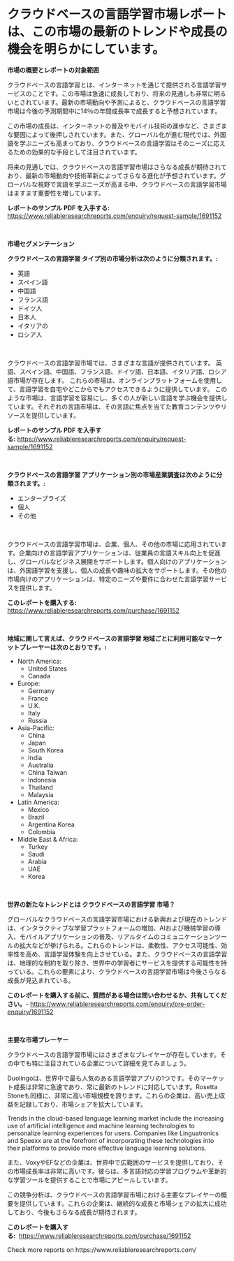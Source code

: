 <p><h1>クラウドベースの言語学習市場レポートは、この市場の最新のトレンドや成長の機会を明らかにしています。</h1></p><p><strong>市場の概要とレポートの対象範囲</strong></p>
<p><p>クラウドベースの言語学習とは、インターネットを通じて提供される言語学習サービスのことです。この市場は急速に成長しており、将来の見通しも非常に明るいとされています。最新の市場動向や予測によると、クラウドベースの言語学習市場は今後の予測期間中に14％の年間成長率で成長すると予想されています。</p><p>この市場の成長は、インターネットの普及やモバイル技術の進歩など、さまざまな要因によって後押しされています。また、グローバル化が進む現代では、外国語を学ぶニーズも高まっており、クラウドベースの言語学習はそのニーズに応えるための効果的な手段として注目されています。</p><p>将来の見通しでは、クラウドベースの言語学習市場はさらなる成長が期待されており、最新の市場動向や技術革新によってさらなる進化が予想されています。グローバルな視野で言語を学ぶニーズが高まる中、クラウドベースの言語学習市場はますます重要性を増しています。</p></p>
<p><strong>レポートのサンプル PDF を入手する:</strong> <a href="https://www.reliableresearchreports.com/enquiry/request-sample/1691152">https://www.reliableresearchreports.com/enquiry/request-sample/1691152</a></p>
<p>&nbsp;</p>
<p><strong>市場セグメンテーション</strong></p>
<p><strong>クラウドベースの言語学習 タイプ別の市場分析は次のように分類されます。:</strong></p>
<p><ul><li>英語</li><li>スペイン語</li><li>中国語</li><li>フランス語</li><li>ドイツ人</li><li>日本人</li><li>イタリアの</li><li>ロシア人</li></ul></p>
<p>&nbsp;</p>
<p><p>クラウドベースの言語学習市場では、さまざまな言語が提供されています。 英語、スペイン語、中国語、フランス語、ドイツ語、日本語、イタリア語、ロシア語市場が存在します。 これらの市場は、オンラインプラットフォームを使用して、言語学習を自宅やどこからでもアクセスできるように提供しています。 このような市場は、言語学習を容易にし、多くの人が新しい言語を学ぶ機会を提供しています。それぞれの言語市場は、その言語に焦点を当てた教育コンテンツやリソースを提供しています。</p></p>
<p><strong>レポートのサンプル PDF を入手する:</strong>&nbsp;<a href="https://www.reliableresearchreports.com/enquiry/request-sample/1691152">https://www.reliableresearchreports.com/enquiry/request-sample/1691152</a></p>
<p>&nbsp;</p>
<p><strong> クラウドベースの言語学習 アプリケーション別の市場産業調査は次のように分類されます。:</strong></p>
<p><ul><li>エンタープライズ</li><li>個人</li><li>その他</li></ul></p>
<p>&nbsp;</p>
<p><p>クラウドベースの言語学習市場は、企業、個人、その他の市場に応用されています。企業向けの言語学習アプリケーションは、従業員の言語スキル向上を促進し、グローバルなビジネス展開をサポートします。個人向けのアプリケーションは、外国語学習を支援し、個人の成長や趣味の拡大をサポートします。その他の市場向けのアプリケーションは、特定のニーズや要件に合わせた言語学習サービスを提供します。</p></p>
<p><strong>このレポートを購入する:</strong>&nbsp; <a href="https://www.reliableresearchreports.com/purchase/1691152">https://www.reliableresearchreports.com/purchase/1691152</a></p>
<p>&nbsp;</p>
<p><strong>地域に関して言えば、クラウドベースの言語学習 地域ごとに利用可能なマーケットプレーヤーは次のとおりです。:</strong></p>
<p><ul>
    <li>
        North America:
        <ul>
            <li>United States</li>
            <li>Canada</li>
        </ul>
    </li>
    <li>
        Europe:
        <ul>
            <li>Germany</li>
            <li>France</li>
            <li>U.K.</li>
            <li>Italy</li>
            <li>Russia</li>
        </ul>
    </li>
    <li>
        Asia-Pacific:
        <ul>
            <li>China</li>
            <li>Japan</li>
            <li>South Korea</li>
            <li>India</li>
            <li>Australia</li>
            <li>China Taiwan</li>
            <li>Indonesia</li>
            <li>Thailand</li>
            <li>Malaysia</li>
        </ul>
    </li>
    <li>
        Latin America:
        <ul>
            <li>Mexico</li>
            <li>Brazil</li>
            <li>Argentina Korea</li>
            <li>Colombia</li>
        </ul>
    </li>
    <li>
        Middle East & Africa:
        <ul>
            <li>Turkey</li>
            <li>Saudi</li>
            <li>Arabia</li>
            <li>UAE</li>
            <li>Korea</li>
        </ul>
    </li>
    </ul></p>
<p>&nbsp;</p>
<p><strong>世界の新たなトレンドとは クラウドベースの言語学習 市場？</strong></p>
<p><p>グローバルなクラウドベースの言語学習市場における新興および現在のトレンドは、インタラクティブな学習プラットフォームの増加、AIおよび機械学習の導入、モバイルアプリケーションの普及、リアルタイムのコミュニケーションツールの拡大などが挙げられる。これらのトレンドは、柔軟性、アクセス可能性、効率性を高め、言語学習体験を向上させている。また、クラウドベースの言語学習は、地理的な制約を取り除き、世界中の学習者にサービスを提供する可能性を持っている。これらの要素により、クラウドベースの言語学習市場は今後さらなる成長が見込まれている。</p></p>
<p><strong>このレポートを購入する前に、質問がある場合は問い合わせるか、共有してください。</strong>- <a href="https://www.reliableresearchreports.com/enquiry/pre-order-enquiry/1691152">https://www.reliableresearchreports.com/enquiry/pre-order-enquiry/1691152</a></p>
<p>&nbsp;</p>
<p><strong>主要な市場プレーヤー</strong></p>
<p><p>クラウドベースの言語学習市場にはさまざまなプレイヤーが存在しています。その中でも特に注目されている企業について詳細を見てみましょう。</p><p>Duolingoは、世界中で最も人気のある言語学習アプリの1つです。そのマーケット成長は非常に急速であり、常に最新のトレンドに対応しています。Rosetta Stoneも同様に、非常に高い市場規模を誇ります。これらの企業は、高い売上収益を記録しており、市場シェアを拡大しています。</p><p>Trends in the cloud-based language learning market include the increasing use of artificial intelligence and machine learning technologies to personalize learning experiences for users. Companies like Linguatronics and Speexx are at the forefront of incorporating these technologies into their platforms to provide more effective language learning solutions.</p><p>また、VoxyやEFなどの企業は、世界中で広範囲のサービスを提供しており、その市場成長率は非常に高いです。彼らは、多言語対応の学習プログラムや革新的な学習ツールを提供することで市場にアピールしています。</p><p>この競争分析は、クラウドベースの言語学習市場における主要なプレイヤーの概要を提供しています。これらの企業は、継続的な成長と市場シェアの拡大に成功しており、今後もさらなる成長が期待されます。</p></p>
<p><strong>このレポートを購入する:</strong>&nbsp;&nbsp;<a href="https://www.reliableresearchreports.com/purchase/1691152">https://www.reliableresearchreports.com/purchase/1691152</a></p>
<p>Check more reports on https://www.reliableresearchreports.com/</p>